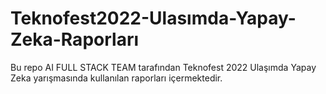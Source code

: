 # Teknofest2022-Ulasımda-Yapay-Zeka-Raporları
Bu repo AI FULL STACK TEAM tarafından Teknofest 2022 Ulaşımda Yapay Zeka yarışmasında kullanılan raporları içermektedir.
